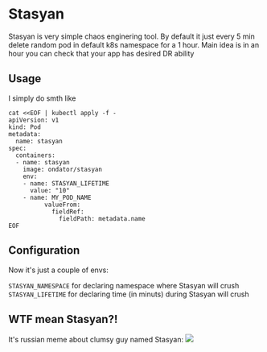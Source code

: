# Stasyan

Stasyan is very simple chaos enginering tool. By default it just every 5 min delete random pod in default k8s namespace for a 1 hour. Main idea is in an hour you can check that your app has desired DR ability

## Usage

I simply do smth like 

```shell
cat <<EOF | kubectl apply -f -
apiVersion: v1
kind: Pod
metadata:
  name: stasyan      
spec:
  containers:
  - name: stasyan
    image: ondator/stasyan
    env: 
    - name: STASYAN_LIFETIME
      value: "10"
    - name: MY_POD_NAME
          valueFrom:
            fieldRef:
              fieldPath: metadata.name
EOF
```

## Configuration

Now it's just a couple of envs:

`STASYAN_NAMESPACE` for declaring namespace where Stasyan will crush
`STASYAN_LIFETIME` for declaring time (in minuts) during Stasyan will crush

## WTF mean Stasyan?!

It's russian meme about clumsy guy named Stasyan: ![](https://cs14.pikabu.ru/post_img/2022/11/09/5/1667974967196750168.webp)